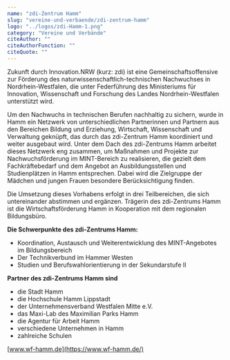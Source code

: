 ```yaml
---
name: "zdi-Zentrum Hamm"
slug: "vereine-und-verbaende/zdi-zentrum-hamm"
logo: "../logos/zdi-Hamm-1.png"
category: "Vereine und Verbände"
citeAuthor: ""
citeAuthorFunction: ""
citeQuote: ""
---
```


Zukunft durch Innovation.NRW (kurz: zdi) ist eine Gemeinschaftsoffensive zur Förderung des naturwissenschaftlich-technischen Nachwuchses in Nordrhein-Westfalen, die unter Federführung des Ministeriums für Innovation, Wissenschaft und Forschung des Landes Nordrhein-Westfalen unterstützt wird.

Um den Nachwuchs in technischen Berufen nachhaltig zu sichern, wurde in Hamm ein Netzwerk von unterschiedlichen Partnerinnen und Partnern aus den Bereichen Bildung und Erziehung, Wirtschaft, Wissenschaft und Verwaltung geknüpft, das durch das zdi-Zentrum Hamm koordiniert und weiter ausgebaut wird. Unter dem Dach des zdi-Zentrums Hamm arbeitet dieses Netzwerk eng zusammen, um Maßnahmen und Projekte zur Nachwuchsförderung im MINT-Bereich zu realisieren, die gezielt dem Fachkräftebedarf und dem Angebot an Ausbildungsstellen und Studienplätzen in Hamm entsprechen. Dabei wird die Zielgruppe der Mädchen und jungen Frauen besondere Berücksichtigung finden.

Die Umsetzung dieses Vorhabens erfolgt in drei Teilbereichen, die sich untereinander abstimmen und ergänzen. Trägerin des zdi-Zentrums Hamm ist die Wirtschaftsförderung Hamm in Kooperation mit dem regionalen Bildungsbüro.

**Die Schwerpunkte des zdi-Zentrums Hamm:**

- Koordination, Austausch und Weiterentwicklung des MINT-Angebotes im Bildungsbereich
- Der Technikverbund im Hammer Westen
- Studien und Berufswahlorientierung in der Sekundarstufe II

**Partner des zdi-Zentrums Hamm sind**

- die Stadt Hamm
- die Hochschule Hamm Lippstadt
- der Unternehmensverband Westfalen Mitte e.V.
- das Maxi-Lab des Maximilian Parks Hamm
- die Agentur für Arbeit Hamm
- verschiedene Unternehmen in Hamm
- zahlreiche Schulen

[www.wf-hamm.de](https://www.wf-hamm.de/)
